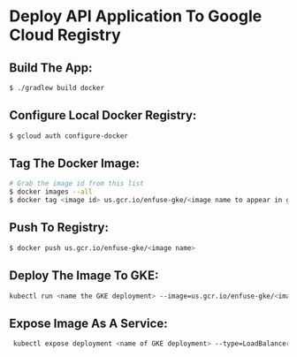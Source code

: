 # Deploy API Application To Google Cloud Registry

Build The App:
--
```bash
$ ./gradlew build docker
```

Configure Local Docker Registry:
--
```bash
$ gcloud auth configure-docker
```
Tag The Docker Image:
--
```bash
# Grab the image id from this list
$ docker images --all
$ docker tag <image id> us.gcr.io/enfuse-gke/<image name to appear in google registry>
```

Push To Registry:
--
```bash
$ docker push us.gcr.io/enfuse-gke/<image name>
```

Deploy The Image To GKE:
--
```bash
kubectl run <name the GKE deployment> --image=us.gcr.io/enfuse-gke/<image name>--port=8080
```

Expose Image As A Service:
--
```bash
 kubectl expose deployment <name of GKE deployment> --type=LoadBalancer --name=<name the service>
```